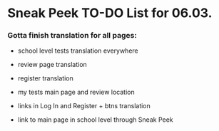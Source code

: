 # Sneak Peek TO-DO List for 06.03.
### Gotta finish translation for all pages:

- school level tests translation everywhere
- review page translation
- register translation 

- my tests main page and review location
- links in Log In and Register + btns translation

- link to main page in school level through Sneak Peek

